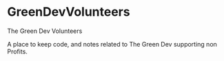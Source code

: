 # GreenDevVolunteers
The Green Dev Volunteers

A place to keep code, and notes related to The Green Dev supporting non Profits.


